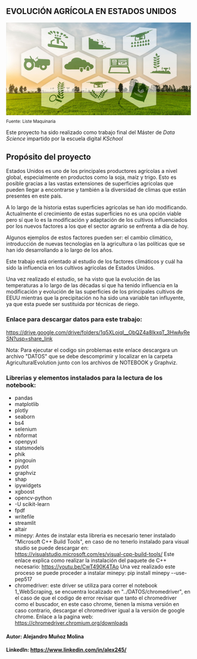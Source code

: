 ## EVOLUCIÓN AGRÍCOLA EN ESTADOS UNIDOS
![Agricultura image](./NOTEBOOKS/images/tecnologia_agricultura.jpg)
<sub>Fuente: Liste Maquinaria</sub>

Este proyecto ha sido realizado como trabajo final del Máster de *Data Science* impartido por la escuela digital *KSchool*

## Propósito del proyecto
Estados Unidos es uno de los principales productores agrícolas a nivel global, especialmente en productos como la soja, maíz y trigo. Esto es posible gracias a las vastas extensiones de superficies agrícolas que pueden llegar a encontrarse y también a la diversidad de climas que están presentes en este país. 

A lo largo de la historia estas superficies agrícolas se han ido modificando. Actualmente el crecimiento de estas superficies no es una opción viable pero sí que lo es la modificación y adaptación de los cultivos influenciados por los nuevos factores a los que el sector agrario se enfrenta a día de hoy.

Algunos ejemplos de estos factores pueden ser: el cambio climático, introducción de nuevas tecnologías en la agricultura o las políticas que se han ido desarrollando a lo largo de los años.

Este trabajo está orientado al estudio de los factores climáticos y cuál ha sido la influencia en los cultivos agrícolas de Estados Unidos.

Una vez realizado el estudio, se ha visto que la evolución de las temperaturas a lo largo de las décadas sí que ha tenido influencia en la modificación y evolución de las superficies de los principales cultivos de EEUU mientras que la precipitación no ha sido una variable tan influyente, ya que esta puede ser sustituida por técnicas de riego.


### Enlace para descargar datos para este trabajo:
https://drive.google.com/drive/folders/1q5XLojqI__ObQZ4a8lkxqT_3HwAyReSN?usp=share_link

Nota: Para ejecutar el codigo sin problemas este enlace descargara un archivo "DATOS" que se debe descomprimir y localizar en la carpeta AgriculturalEvolution junto con los archivos de NOTEBOOK y Graphviz.
### Librerias y elementos instalados para la lectura de los notebook:
- pandas
- matplotlib
- plotly
- seaborn
- bs4
- selenium
- nbformat
- openpyxl
- statsmodels
- phik
- pingouin
- pydot
- graphviz
- shap
- ipywidgets
- xgboost
- opencv-python
- -U scikit-learn
- fpdf
- writefile
- streamlit
- altair
- minepy: Antes de instalar esta libreria es necesario tener instalado "Microsoft C++ Build Tools", en caso de no tenerlo instalado para visual studio se puede descargar en:  https://visualstudio.microsoft.com/es/visual-cpp-build-tools/ 
          Este enlace explica como realizar la instalación del paquete de C++ necesario: https://youtu.be/CwT490K4TAo
          Una vez realizado este proceso se puede proceder a instalar minepy: pip install minepy --use-pep517
- chromedriver: este driver se utiliza para correr el notebook 1_WebScraping, se encuentra localizado en "../DATOS/chromedriver", en el caso de que el codigo de error revisar que tanto el chromedriver como el buscador, en este caso chrome, tienen la misma versión en caso contrario, descargar el chromedriver igual a la versión de google chrome. Enlace a la pagina web: https://chromedriver.chromium.org/downloads 

#### Autor: Alejandro Muñoz Molina
#### LinkedIn: https://www.linkedin.com/in/alex245/     